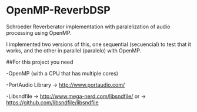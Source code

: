 # OpenMP-ReverbDSP
Schroeder Reverberator implementation with paralelization of audio processing using OpenMP.

I implemented two versions of this, one sequential (secuencial) to test that it works, and the other in parallel (paralelo) with OpenMP.

##For this project you need

-OpenMP (with a CPU that has multiple cores)

-PortAudio Library -> http://www.portaudio.com/

-Libsndfile -> http://www.mega-nerd.com/libsndfile/
         or -> https://github.com/libsndfile/libsndfile
